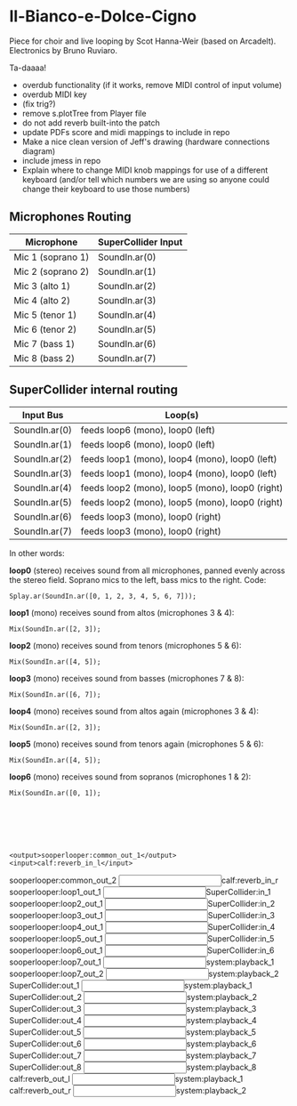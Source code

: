 # Il-Bianco-e-Dolce-Cigno
Piece for choir and live looping by Scot Hanna-Weir (based on Arcadelt). Electronics by Bruno Ruviaro.


Ta-daaaa!

* overdub functionality (if it works, remove MIDI control of input volume)
* overdub MIDI key
* (fix trig?)
* remove s.plotTree from Player file
* do not add reverb built-into the patch
* update PDFs score and midi mappings to include in repo
* Make a nice clean version of Jeff's drawing (hardware connections diagram)
* include jmess in repo
* Explain where to change MIDI knob mappings for use of a different keyboard (and/or tell which numbers we are using so anyone could change their keyboard to use those numbers)

## Microphones Routing

| Microphone | SuperCollider Input |
| ---------- | ------------------- |
| Mic 1 (soprano 1) | SoundIn.ar(0) |
| Mic 2 (soprano 2) | SoundIn.ar(1) |
| Mic 3 (alto 1) | SoundIn.ar(2) |
| Mic 4 (alto 2) | SoundIn.ar(3) |
| Mic 5 (tenor 1) | SoundIn.ar(4) |
| Mic 6 (tenor 2) | SoundIn.ar(5) |
| Mic 7 (bass 1) | SoundIn.ar(6) |
| Mic 8 (bass 2) | SoundIn.ar(7) |

## SuperCollider internal routing

| Input Bus | Loop(s) |
| --------- | ------- |
| SoundIn.ar(0) | feeds loop6 (mono), loop0 (left) |
| SoundIn.ar(1) | feeds loop6 (mono), loop0 (left) |
| SoundIn.ar(2) | feeds loop1 (mono), loop4 (mono), loop0 (left) |
| SoundIn.ar(3) | feeds loop1 (mono), loop4 (mono), loop0 (left) |
| SoundIn.ar(4) | feeds loop2 (mono), loop5 (mono), loop0 (right) |
| SoundIn.ar(5) | feeds loop2 (mono), loop5 (mono), loop0 (right) |
| SoundIn.ar(6) | feeds loop3 (mono), loop0 (right) |
| SoundIn.ar(7) | feeds loop3 (mono), loop0 (right) |

In other words:

**loop0** (stereo) receives sound from all microphones, panned evenly across the stereo field. Soprano mics to the left, bass mics to the right. Code:

    Splay.ar(SoundIn.ar([0, 1, 2, 3, 4, 5, 6, 7]));

**loop1** (mono) receives sound from altos (microphones 3 & 4):

    Mix(SoundIn.ar([2, 3]);

**loop2** (mono) receives sound from tenors (microphones 5 & 6):

    Mix(SoundIn.ar([4, 5]);

**loop3** (mono) receives sound from basses (microphones 7 & 8):

    Mix(SoundIn.ar([6, 7]);

**loop4** (mono) receives sound from altos again (microphones 3 & 4):

    Mix(SoundIn.ar([2, 3]);

**loop5** (mono) receives sound from tenors again (microphones 5 & 6):

    Mix(SoundIn.ar([4, 5]);

**loop6** (mono) receives sound from sopranos (microphones 1 & 2):

    Mix(SoundIn.ar([0, 1]);







    <output>sooperlooper:common_out_1</output>
    <input>calf:reverb_in_l</input>
  </connection>
  <connection>
    <output>sooperlooper:common_out_2</output>
    <input>calf:reverb_in_r</input>
  </connection>


<connection>
    <output>sooperlooper:loop1_out_1</output>
    <input>SuperCollider:in_1</input>
  </connection>
  <connection>
    <output>sooperlooper:loop2_out_1</output>
    <input>SuperCollider:in_2</input>
  </connection>
  <connection>
    <output>sooperlooper:loop3_out_1</output>
    <input>SuperCollider:in_3</input>
  </connection>
  <connection>
    <output>sooperlooper:loop4_out_1</output>
    <input>SuperCollider:in_4</input>
  </connection>
  <connection>
    <output>sooperlooper:loop5_out_1</output>
    <input>SuperCollider:in_5</input>
  </connection>
  <connection>
    <output>sooperlooper:loop6_out_1</output>
    <input>SuperCollider:in_6</input>
  </connection>
  <connection>
    <output>sooperlooper:loop7_out_1</output>
    <input>system:playback_1</input>
  </connection>
  <connection>
    <output>sooperlooper:loop7_out_2</output>
    <input>system:playback_2</input>
  </connection>
  <connection>
    <output>SuperCollider:out_1</output>
    <input>system:playback_1</input>
  </connection>
  <connection>
    <output>SuperCollider:out_2</output>
    <input>system:playback_2</input>
  </connection>
  <connection>
    <output>SuperCollider:out_3</output>
    <input>system:playback_3</input>
  </connection>
  <connection>
    <output>SuperCollider:out_4</output>
    <input>system:playback_4</input>
  </connection>
  <connection>
    <output>SuperCollider:out_5</output>
    <input>system:playback_5</input>
  </connection>
  <connection>
    <output>SuperCollider:out_6</output>
    <input>system:playback_6</input>
  </connection>
  <connection>
    <output>SuperCollider:out_7</output>
    <input>system:playback_7</input>
  </connection>
  <connection>
    <output>SuperCollider:out_8</output>
    <input>system:playback_8</input>
  </connection>
  <connection>
    <output>calf:reverb_out_l</output>
    <input>system:playback_1</input>
  </connection>
  <connection>
    <output>calf:reverb_out_r</output>
    <input>system:playback_2</input>
  </connection>
</jmess>
